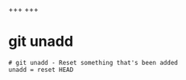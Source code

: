 +++
+++

# git unadd

```gitconfig
# git unadd - Reset something that's been added
unadd = reset HEAD
```
